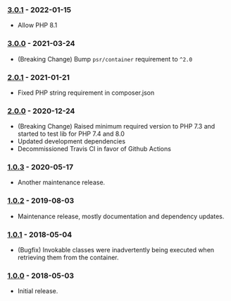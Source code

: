 ### [3.0.1] - 2022-01-15

  * Allow PHP 8.1

### [3.0.0] - 2021-03-24

  * (Breaking Change) Bump `psr/container` requirement to `^2.0`

### [2.0.1] - 2021-01-21

  * Fixed PHP string requirement in composer.json

### [2.0.0] - 2020-12-24

  * (Breaking Change) Raised minimum required version to PHP 7.3 and started to test lib for PHP 7.4 and 8.0
  * Updated development dependencies
  * Decommissioned Travis CI in favor of Github Actions

### [1.0.3] - 2020-05-17

  * Another maintenance release.

### [1.0.2] - 2019-08-03

  * Maintenance release, mostly documentation and dependency updates.

### [1.0.1] - 2018-05-04

  * (Bugfix) Invokable classes were inadvertently being executed when retrieving them from the container.

### [1.0.0] - 2018-05-03

  * Initial release.

[3.0.1]: https://github.com/1ma/DIC/compare/v3.0.0...v3.0.1
[3.0.0]: https://github.com/1ma/DIC/compare/v2.0.1...v3.0.0
[2.0.1]: https://github.com/1ma/DIC/compare/v2.0.0...v2.0.1
[2.0.0]: https://github.com/1ma/DIC/compare/v1.0.3...v2.0.0
[1.0.3]: https://github.com/1ma/DIC/compare/v1.0.2...v1.0.3
[1.0.2]: https://github.com/1ma/DIC/compare/v1.0.1...v1.0.2
[1.0.1]: https://github.com/1ma/DIC/compare/v1.0.0...v1.0.1
[1.0.0]: https://github.com/1ma/DIC/tree/a452a2cf0e5d1a3c8b9a0cd621284f7ebabde263
